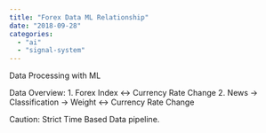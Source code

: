 ```yaml
---
title: "Forex Data ML Relationship"
date: "2018-09-28"
categories: 
  - "ai"
  - "signal-system"
---
```


Data Processing with ML

Data Overview: 1. Forex Index <-> Currency Rate Change 2. News -> Classification -> Weight <-> Currency Rate Change

Caution: Strict Time Based Data pipeline.
